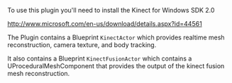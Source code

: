 To use this plugin you'll need to install the Kinect for Windows SDK 2.0

http://www.microsoft.com/en-us/download/details.aspx?id=44561

The Plugin contains a Blueprint <code>KinectActor</code> which provides realtime mesh reconstruction, camera texture, and body tracking.

It also contains a Blueprint <code>KinectFusionActor</code> which contains a UProceduralMeshComponent that provides the output of the kinect
fusion mesh reconstruction.
